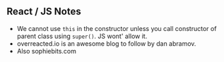 ## React / JS Notes

- We cannot use `this` in the constructor unless you call constructor of parent class using `super()`. JS wont' allow it.
- overreacted.io is an awesome blog to follow by dan abramov.
- Also sophiebits.com
<!--stackedit_data:
eyJoaXN0b3J5IjpbODI3NDM0NzcxLDExNDk2MDU5MTUsOTQ0MD
AzNjI3LDExNDk2MDU5MTUsOTQ0MDAzNjI3XX0=
-->